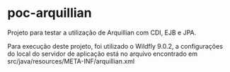 # poc-arquillian
Projeto para testar a utilização de Arquillian com CDI, EJB e JPA.

Para execução deste projeto, foi utilizado o Wildfly 9.0.2, a configurações do local do servidor de aplicação está no arquivo encontrado em src/java/resources/META-INF/arquillian.xml

